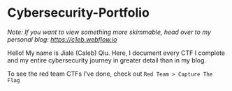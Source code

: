# Cybersecurity-Portfolio
*Note: If you want to view something more skimmable, head over to my personal blog: https://c1eb.webflow.io*

Hello! My name is Jiale (Caleb) Qiu. Here, I document every CTF I complete and my entire cybersecurity journey in greater detail than in my blog.

To see the red team CTFs I've done, check out `Red Team > Capture The Flag`
